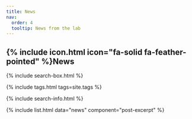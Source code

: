 ```yaml
---
title: News
nav:
  order: 4
  tooltip: News from the lab
---
```


## {% include icon.html icon="fa-solid fa-feather-pointed" %}News

{% include search-box.html %}

{% include tags.html tags=site.tags %}

{% include search-info.html %}

{% include list.html data="news" component="post-excerpt" %}
